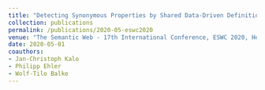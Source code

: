 ```yaml
---
title: "Detecting Synonymous Properties by Shared Data-Driven Definitions"
collection: publications
permalink: /publications/2020-05-eswc2020
venue: "The Semantic Web - 17th International Conference, ESWC 2020, Heraklion, Crete, Greece, May 31-June 4, 2020, Proceedings"
date: 2020-05-01
coauthors:
- Jan-Christoph Kalo
- Philipp Ehler
- Wolf-Tilo Balke
---
```


